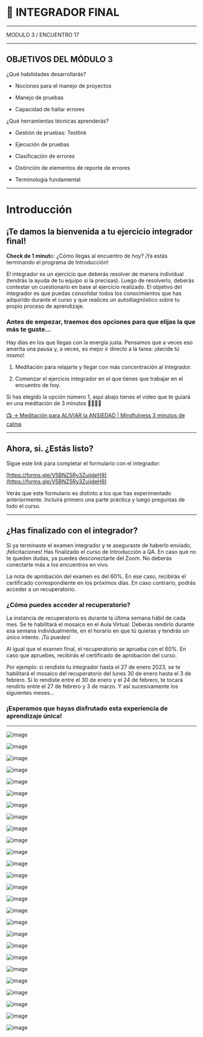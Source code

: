 # :stars: INTEGRADOR FINAL

---

MODULO 3 / ENCUENTRO 17

---


## OBJETIVOS DEL MÓDULO 3

¿Qué habilidades desarrollarás? 

- Nociones para el manejo de proyectos

- Manejo de pruebas

- Capacidad de hallar errores

¿Qué herramientas técnicas aprenderás?

- Gestión de pruebas: Testlink

- Ejecución de pruebas

- Clasificación de errores

- Distinción de elementos de reporte de errores

- Terminología fundamental

---

# Introducción

## ¡Te damos la bienvenida a tu ejercicio integrador final!

**Check de 1 minut**o: ¿Cómo llegas al encuentro de hoy? ¡Ya estás terminando el programa de Introducción!

El integrador es un ejercicio que deberás resolver de manera individual (tendrás la ayuda de tu equipo si la precisas). Luego de resolverlo, deberás contestar un cuestionario en base al ejercicio realizado. El objetivo del integrador es que puedas consolidar todos los conocimientos que has adquirido durante el curso y que realices un autodiagnóstico sobre tu propio proceso de aprendizaje.

### Antes de empezar, traemos dos opciones para que elijas la que más te guste…

Hay días en los que llegas con la energía justa. Pensamos que a veces eso amerita una pausa y, a veces, es mejor ir directo a la tarea: ¡decide tú mismo!

1. Meditación para relajarte y llegar con más concentración al integrador.

2. Comenzar el ejercicio integrador en el que tienes que trabajar en el encuentro de hoy.

Si has elegido la opción número 1, aquí abajo tienes el video que te guiará en una meditación de 3 minutos 🙇‍♀️🙇‍♂️

[:tv: -> Meditación para ALIVIAR la ANSIEDAD | Mindfulness 3 minutos de calma](https://www.youtube.com/watch?v=nAR2PUPyH1I)


---

## Ahora, si. ¿Estás listo?

Sigue este link para completar el formulario con el integrador:

[https://forms.gle/V5BNZ5Ry3ZujideH9](https://forms.gle/V5BNZ5Ry3ZujideH9)

Verás que este formulario es distinto a los que has experimentado anteriormente. Incluirá primero una parte práctica y luego preguntas de todo el curso.

---

## ¿Has finalizado con el integrador?

Si ya terminaste el examen integrador y te aseguraste de haberlo enviado, ¡felicitaciones! Has finalizado el curso de Introducción a QA. En caso que no te queden dudas, ya puedes desconectarte del Zoom. No deberás conectarte más a los encuentros en vivo.

La nota de aprobación del examen es del 60%. En ese caso, recibirás el certificado correspondiente en los próximos días. En caso contrario, podrás acceder a un recuperatorio.

### ¿Cómo puedes acceder al recuperatorio?

La instancia de recuperatorio es durante la última semana hábil de cada mes. Se te habilitará el mosaico en el Aula Virtual. Deberás rendirlo durante esa semana individualmente, en el horario en que tú quieras y tendrás un único intento. ¡Tú puedes!

Al igual que el examen final, el recuperatorio se aprueba con el 60%. En caso que apruebes, recibirás el certificado de aprobación del curso.

Por ejemplo: si rendiste tu integrador hasta el 27 de enero 2023, se te habilitará el mosaico del recuperatorio del lunes 30 de enero hasta el 3 de febrero. Si lo rendiste entre el 30 de enero y el 24 de febrero, te tocará rendirlo entre el 27 de febrero y 3 de marzo. Y así sucesivamente los siguientes meses…

### ¡Esperamos que hayas disfrutado esta experiencia de aprendizaje única!

---

![image](https://user-images.githubusercontent.com/72580574/218602203-94e53734-66b4-4a58-9448-dd929264775b.png)

![image](https://user-images.githubusercontent.com/72580574/218602238-cce72761-41be-48c9-8088-e3a56e3a2ecc.png)

![image](https://user-images.githubusercontent.com/72580574/218602300-23d98f67-edb1-435d-b36c-006fd3515201.png)

![image](https://user-images.githubusercontent.com/72580574/218602362-ce2dcfb6-ca60-4d0c-bfbd-4d3dd9f3f990.png)

![image](https://user-images.githubusercontent.com/72580574/218602417-9001ffc3-4e42-426b-8fcf-a843cc8657c0.png)

![image](https://user-images.githubusercontent.com/72580574/218602460-d37ea9d7-46b3-4e67-b809-d74161b55de6.png)

![image](https://user-images.githubusercontent.com/72580574/218602491-a72c79a0-cfa0-4d29-a29d-6ebbbdfcfcd5.png)

![image](https://user-images.githubusercontent.com/72580574/218602518-5cf27dc1-6408-41a9-8b9b-c72b58fa41c3.png)

![image](https://user-images.githubusercontent.com/72580574/218602559-f3a8826c-4990-4529-a53f-55ec56022e96.png)

![image](https://user-images.githubusercontent.com/72580574/218602616-fd187998-a90b-4802-bf4c-23922a952bec.png)

![image](https://user-images.githubusercontent.com/72580574/218602673-38888741-d230-4408-b9dc-d9fbb49a198f.png)

![image](https://user-images.githubusercontent.com/72580574/218602747-47786774-4378-40e5-a07f-50f60c30d4c0.png)

![image](https://user-images.githubusercontent.com/72580574/218602836-e8cd78fc-6b5a-4dee-a46f-cf05878b477a.png)

![image](https://user-images.githubusercontent.com/72580574/218602969-fd2b2222-6103-4702-966b-103d490fc8ba.png)

![image](https://user-images.githubusercontent.com/72580574/218603112-b8969fc7-1260-496f-8a2e-f224461582db.png)

![image](https://user-images.githubusercontent.com/72580574/218603163-817b23c5-fb4e-4b02-aa04-d37204291d64.png)


![image](https://user-images.githubusercontent.com/72580574/218603262-df36c194-e030-41b2-a2ea-99906b15cedb.png)


![image](https://user-images.githubusercontent.com/72580574/218603334-39c5342b-1cac-407a-ad9d-62c1fd37306c.png)


![image](https://user-images.githubusercontent.com/72580574/218603401-9a4177a4-7912-4c5d-be62-931e3616a4b5.png)


![image](https://user-images.githubusercontent.com/72580574/218603477-b69eff04-2d2f-41a4-b81b-5ca93e1691cd.png)

![image](https://user-images.githubusercontent.com/72580574/218603566-4f2a8a70-b91c-44b8-b6a9-8e7e54226637.png)

![image](https://user-images.githubusercontent.com/72580574/218603632-7b3d7bd6-5fd7-4928-aac6-ae1024e16b23.png)


![image](https://user-images.githubusercontent.com/72580574/218603725-f98ab2f1-b91a-4054-aa51-e3f970558008.png)

![image](https://user-images.githubusercontent.com/72580574/218603807-df216238-df9f-44d4-8deb-dacef1e8bb1c.png)


![image](https://user-images.githubusercontent.com/72580574/218603894-79443e86-df9f-436a-ba73-e8d534223561.png)

![image](https://user-images.githubusercontent.com/72580574/218603963-67b1c8d6-1bbb-4e4d-bce2-9f206b2fd6dd.png)



